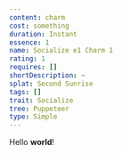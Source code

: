 ```yaml
---
content: charm
cost: something
duration: Instant
essence: 1
name: Socialize e1 Charm 1
rating: 1
requires: []
shortDescription: ~
splat: Second Sunrise
tags: []
trait: Socialize
tree: Puppeteer
type: Simple
---
```


Hello **world**!
